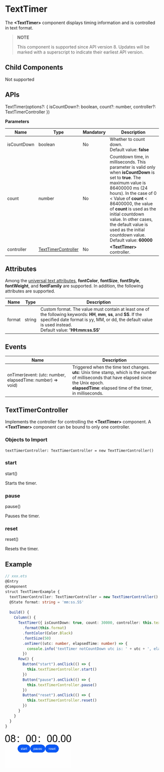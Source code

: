 # TextTimer

The **\<TextTimer>** component displays timing information and is controlled in text format.

>  **NOTE**
>
> This component is supported since API version 8. Updates will be marked with a superscript to indicate their earliest API version.

## Child Components

Not supported

## APIs

TextTimer(options?: { isCountDown?: boolean, count?: number, controller?: TextTimerController })

**Parameters**

| Name    | Type    | Mandatory | Description                  |
| ----------- | -------- | -------- | -------- |
| isCountDown | boolean  | No  | Whether to count down.<br>Default value: **false**|
| count       | number   | No  | Countdown time, in milliseconds. This parameter is valid only when **isCountDown** is set to **true**. The maximum value is 86400000 ms (24 hours). In the case of 0 < Value of **count** < 86400000, the value of **count** is used as the initial countdown value. In other cases, the default value is used as the initial countdown value.<br>Default value: **60000**|
| controller  | [TextTimerController](#texttimercontroller) | No | **\<TextTimer>** controller.|

## Attributes

Among the [universal text attributes](ts-universal-attributes-text-style.md), **fontColor**, **fontSize**, **fontStyle**, **fontWeight**, and **fontFamily** are supported. In addition, the following attributes are supported.

| Name       | Type      | Description                            |
| -------- | ---------------------- | ---------------------- |
| format   | string   | Custom format. The value must contain at least one of the following keywords: **HH**, **mm**, **ss**, and **SS**. If the specified date format is yy, MM, or dd, the default value is used instead.<br>Default value: **'HH:mm:ss.SS'**|

## Events

| Name                                      | Description                                    |
| ---------------------------------------- | ---------------------------------------- |
| onTimer(event: (utc: number, elapsedTime: number) =&gt; void) | Triggered when the time text changes.<br>**utc**: Unix time stamp, which is the number of milliseconds that have elapsed since the Unix epoch.<br>**elapsedTime**: elapsed time of the timer, in milliseconds.|

## TextTimerController

Implements the controller for controlling the **\<TextTimer>** component. A **\<TextTimer>** component can be bound to only one controller.

### Objects to Import

```
textTimerController: TextTimerController = new TextTimerController()

```

### start

start()

Starts the timer.

### pause

pause()

Pauses the timer.

### reset

reset()

Resets the timer.

## Example

```ts
// xxx.ets
@Entry
@Component
struct TextTimerExample {
  textTimerController: TextTimerController = new TextTimerController()
  @State format: string = 'mm:ss.SS'

  build() {
    Column() {
      TextTimer({ isCountDown: true, count: 30000, controller: this.textTimerController })
        .format(this.format)
        .fontColor(Color.Black)
        .fontSize(50)
        .onTimer((utc: number, elapsedTime: number) => {
          console.info('textTimer notCountDown utc is: ' + utc + ', elapsedTime: ' + elapsedTime)
        })
      Row() {
        Button("start").onClick(() => {
          this.textTimerController.start()
        })
        Button("pause").onClick(() => {
          this.textTimerController.pause()
        })
        Button("reset").onClick(() => {
          this.textTimerController.reset()
        })
      }
    }
  }
}
```


![en-us_image_0000001257138345](figures/en-us_image_0000001257138345.gif)
